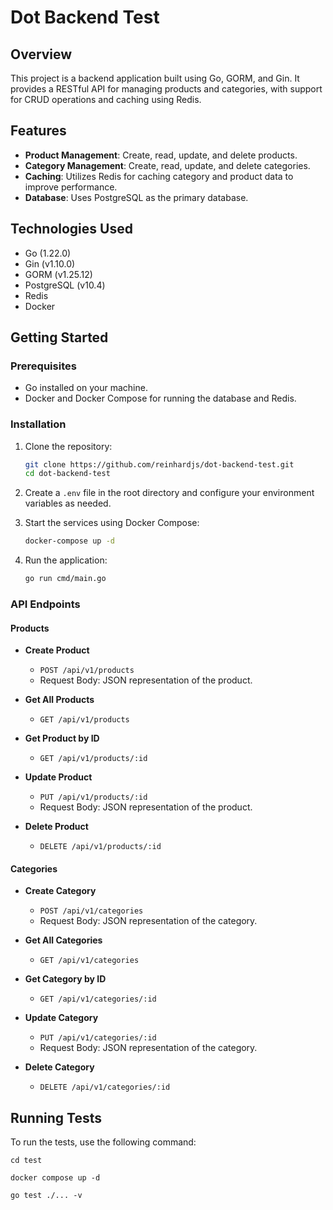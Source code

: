# Dot Backend Test

## Overview

This project is a backend application built using Go, GORM, and Gin. It provides a RESTful API for managing products and categories, with support for CRUD operations and caching using Redis.

## Features

- **Product Management**: Create, read, update, and delete products.
- **Category Management**: Create, read, update, and delete categories.
- **Caching**: Utilizes Redis for caching category and product data to improve performance.
- **Database**: Uses PostgreSQL as the primary database.

## Technologies Used

- Go (1.22.0)
- Gin (v1.10.0)
- GORM (v1.25.12)
- PostgreSQL (v10.4)
- Redis
- Docker

## Getting Started

### Prerequisites

- Go installed on your machine.
- Docker and Docker Compose for running the database and Redis.

### Installation

1. Clone the repository:

   ```bash
   git clone https://github.com/reinhardjs/dot-backend-test.git
   cd dot-backend-test
   ```

2. Create a `.env` file in the root directory and configure your environment variables as needed.

3. Start the services using Docker Compose:

   ```bash
   docker-compose up -d
   ```

4. Run the application:

   ```bash
   go run cmd/main.go
   ```

### API Endpoints

#### Products

- **Create Product**
  - `POST /api/v1/products`
  - Request Body: JSON representation of the product.
  
- **Get All Products**
  - `GET /api/v1/products`
  
- **Get Product by ID**
  - `GET /api/v1/products/:id`
  
- **Update Product**
  - `PUT /api/v1/products/:id`
  - Request Body: JSON representation of the product.
  
- **Delete Product**
  - `DELETE /api/v1/products/:id`

#### Categories

- **Create Category**
  - `POST /api/v1/categories`
  - Request Body: JSON representation of the category.
  
- **Get All Categories**
  - `GET /api/v1/categories`
  
- **Get Category by ID**
  - `GET /api/v1/categories/:id`
  
- **Update Category**
  - `PUT /api/v1/categories/:id`
  - Request Body: JSON representation of the category.
  
- **Delete Category**
  - `DELETE /api/v1/categories/:id`

## Running Tests

To run the tests, use the following command:

```
cd test
```

```
docker compose up -d
```

```
go test ./... -v
```
